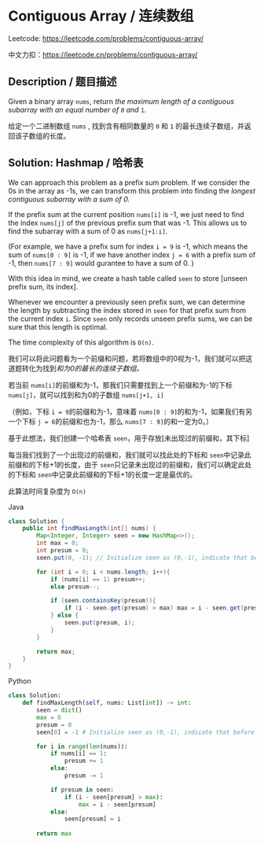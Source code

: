 # Contiguous Array / 连续数组

Leetcode: https://leetcode.com/problems/contiguous-array/

中文力扣：https://leetcode.cn/problems/contiguous-array/

## Description / 题目描述

Given a binary array `nums`, return *the maximum length of a contiguous subarray with an equal number of `0` and*  `1`.

给定一个二进制数组 `nums` , 找到含有相同数量的 `0` 和 `1` 的最长连续子数组，并返回该子数组的长度。

## Solution: Hashmap / 哈希表

We can approach this problem as a prefix sum problem. If we consider the 0s in the array as -1s, we can transform this problem into finding the *longest contiguous subarray with a sum of 0.*

If the prefix sum at the current position `nums[i]` is -1, we just need to find the index `nums[j]` of the previous prefix sum that was -1. This allows us to find the subarray with a sum of 0 as `nums[j+1:i]`. 

(For example, we have a prefix sum for index `i = 9` is -1, which means the sum of `nums[0 : 9]` is -1, if we have another index `j = 6` with a prefix sum of -1, then `nums[7 : 9]` would gurantee to have a sum of 0. )

With this idea in mind, we create a hash table called `seen` to store [unseen prefix sum, its index].

Whenever we encounter a previously seen prefix sum, we can determine the length by subtracting the index stored in `seen` for that prefix sum from the current index `i`. Since `seen` only records unseen prefix sums, we can be sure that this length is optimal.

The time complexity of this algorithm is `O(n)`.

我们可以将此问题看为一个前缀和问题，若将数组中的0视为-1，我们就可以把这道题转化为找到*和为0的最长的连续子数组。*

若当前 `nums[i]`的前缀和为-1，那我们只需要找到上一个前缀和为-1的下标 `nums[j]`，就可以找到和为0的子数组 `nums[j+1, i]`

（例如，下标 `i = 9`的前缀和为-1，意味着 `nums[0 : 9]`的和为-1，如果我们有另一个下标 `j = 6`的前缀和也为-1，那么 `nums[7 : 9]`的和一定为0。）

基于此想法，我们创建一个哈希表 `seen`，用于存放[未出现过的前缀和，其下标]

每当我们找到了一个出现过的前缀和，我们就可以找此处的下标和 `seen`中记录此前缀和的下标+1的长度，由于 `seen`只记录未出现过的前缀和，我们可以确定此处的下标和 `seen`中记录此前缀和的下标+1的长度一定是最优的。

此算法时间复杂度为 `O(n)`

Java

```java
class Solution {
    public int findMaxLength(int[] nums) {
        Map<Integer, Integer> seen = new HashMap<>();
        int max = 0;
        int presum = 0;
        seen.put(0, -1); // Initialize seen as (0,-1), indicate that before iterate nums, presum = 0

        for (int i = 0; i < nums.length; i++){
            if (nums[i] == 1) presum++;
            else presum--;

            if (seen.containsKey(presum)){
                if (i - seen.get(presum) > max) max = i - seen.get(presum);
            } else {
                seen.put(presum, i);
            }
        }

        return max;
    }
}

```

 Python

```Python
class Solution:
    def findMaxLength(self, nums: List[int]) -> int:
        seen = dict()
        max = 0
        presum = 0
        seen[0] = -1 # Initialize seen as (0,-1), indicate that before iterate nums, presum = 0

        for i in range(len(nums)):
            if nums[i] == 1:
                presum += 1
            else:
                presum -= 1

            if presum in seen:
                if (i - seen[presum] > max):
                    max = i - seen[presum]
            else:
                seen[presum] = i
  
        return max

```

